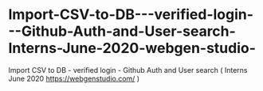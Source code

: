 # Import-CSV-to-DB---verified-login---Github-Auth-and-User-search-Interns-June-2020-webgen-studio-
Import CSV to DB - verified login  - Github Auth and User search ( Interns June 2020 https://webgenstudio.com/ )
